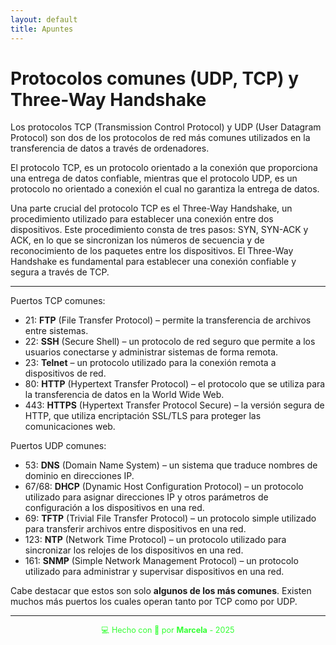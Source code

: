 ```yaml
---
layout: default
title: Apuntes
---
```


# Protocolos comunes (UDP, TCP) y Three-Way Handshake

Los protocolos TCP (Transmission Control Protocol) y UDP (User Datagram Protocol) son dos de los protocolos de red más comunes utilizados en la transferencia de datos a través de ordenadores.

El protocolo TCP, es un protocolo orientado a la conexión que proporciona una entrega de datos confiable, mientras que el protocolo UDP, es un protocolo no orientado a conexión el cual no garantiza la entrega de datos.

Una parte crucial del protocolo TCP es el Three-Way Handshake, un procedimiento utilizado para establecer una conexión entre dos dispositivos. Este procedimiento consta de tres pasos: SYN, SYN-ACK y ACK, en lo que se sincronizan los números de secuencia y de reconocimiento de los paquetes entre los dispositivos. El Three-Way Handshake es fundamental para establecer una conexión confiable y segura a través de TCP.

---

Puertos TCP comunes:

- 21: **FTP** (File Transfer Protocol) – permite la transferencia de archivos entre sistemas.
- 22: **SSH** (Secure Shell) – un protocolo de red seguro que permite a los usuarios conectarse y administrar sistemas de forma remota.
- 23: **Telnet** – un protocolo utilizado para la conexión remota a dispositivos de red.
- 80: **HTTP** (Hypertext Transfer Protocol) – el protocolo que se utiliza para la transferencia de datos en la World Wide Web.
- 443: **HTTPS** (Hypertext Transfer Protocol Secure) – la versión segura de HTTP, que utiliza encriptación SSL/TLS para proteger las comunicaciones web.

Puertos UDP comunes:

- 53: **DNS** (Domain Name System) – un sistema que traduce nombres de dominio en direcciones IP.
- 67/68: **DHCP** (Dynamic Host Configuration Protocol) – un protocolo utilizado para asignar direcciones IP y otros parámetros de configuración a los dispositivos en una red.
- 69: **TFTP** (Trivial File Transfer Protocol) – un protocolo simple utilizado para transferir archivos entre dispositivos en una red.
- 123: **NTP** (Network Time Protocol) – un protocolo utilizado para sincronizar los relojes de los dispositivos en una red.
- 161: **SNMP** (Simple Network Management Protocol) – un protocolo utilizado para administrar y supervisar dispositivos en una red.

Cabe destacar que estos son solo **algunos de los más comunes**. Existen muchos más puertos los cuales operan tanto por TCP como por UDP.

---

<div style="text-align:center; font-size: 0.9em; margint-top: 40px; color: #33ff33;">
    💻 Hecho con 💚 por <strong>Marcela</strong> - 2025
</div>
